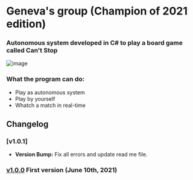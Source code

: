 # Geneva's group (Champion of 2021 edition)
### Autonomous system developed in C# to play a board game called Can't Stop

![image](https://user-images.githubusercontent.com/52457167/151896814-91066a22-3235-4575-bfed-18b649fcda65.png)

### What the program can do: ###
+ Play as autonomous system
+ Play by yourself
+ Whatch a match in real-time

## Changelog


### [v1.0.1]
- **Version Bump:** Fix all errors and update read me file.

### [v1.0.0](https://github.com/Rafasputnick/Sistema-autonomo/releases/tag/1.0.0) First version (June 10th, 2021)
